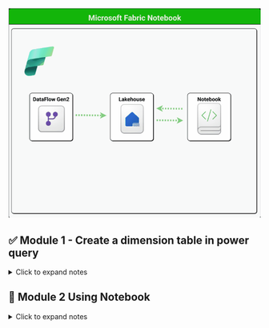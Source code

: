 
![Alt text](https://github.com/RenzieCoding/View_Portfolio/blob/main/Images/ms_f_notebook.gif?raw=true)

## ✅ Module 1 - Create a dimension table in power query

<details>
<summary>Click to expand notes</summary>
  
### ✨Created a dim_date table in my dataflow before using notebook. 


This will be used in joining the fact_table for testing purposes in the notebook.
Overview

``` sql

  let

  Source = fact_table,

  MinDate = List.Min(Source[lpepPickup]),

  MaxDate = List.Max(Source[lpepPickup]),

  DateList = List.Dates(MinDate, Duration.Days(MaxDate - MinDate) + 1, #duration(1,0,0,0)),

  DateTable = Table.FromList(DateList, Splitter.SplitByNothing(), {"Date"} ),

  #"Changed column type" = Table.TransformColumnTypes(DateTable, {{"Date", type date}}),

  #"Inserted year" = Table.AddColumn(#"Changed column type", "Year", each Date.Year([Date]), type nullable number),

  #"Inserted month" = Table.AddColumn(#"Inserted year", "Month", each Date.Month([Date]), type nullable number),

  #"Inserted quarter" = Table.AddColumn(#"Inserted month", "Quarter", each Date.QuarterOfYear([Date]), type nullable number),

  #"Added custom" = Table.AddColumn(#"Inserted quarter", "MonthYearOrder", each [Year]* 100 + [Month]),

  #"Inserted day" = Table.AddColumn(#"Added custom", "Day", each Date.Day([Date]), type nullable number),

  #"Inserted day of week" = Table.AddColumn(#"Inserted day", "Day of week", each Date.DayOfWeek([Date]), type nullable number)

in

  #"Inserted day of week"
```
</details>

## 📁 Module 2 Using Notebook

<details>
<summary>Click to expand notes</summary>

### ✨ Checking dim_date table


```python

nyc_dim_date_df = spark.sql("""SELECT * FROM mylakehouse.dim_date""")

display(nyc_dim_date_df)
```
![Alt text](https://github.com/RenzieCoding/View_Portfolio/blob/main/Images/Microsoft%20Fabric/Microsoft%20Fabric%20End-to-End%20Date%20Factory%20(Pipeline%20and%20Dataflow)/asset_creating_pipeline.png?raw=true)

## Using python to future proof if ever there are table name changes


``` python
nyc_taxi_table = "mylakehouse.nyc_taxi_merged_with_discounts_source"

date_table ="mylakehouse.dim_date"

  

query = f"""

SELECT * FROM {nyc_taxi_table} AS nyc_taxi_fact

LEFT JOIN {date_table} dim_date ON dim_date.Date = nyc_taxi_fact.lpepPickup

LIMIT 1000"""

  

nyc_merged_df = spark.sql(query)

display(nyc_merged_df)
```

![Alt text](https://github.com/RenzieCoding/View_Portfolio/blob/main/Images/Microsoft%20Fabric/Microsoft%20Fabric%20End-to-End%20Date%20Factory%20(Pipeline%20and%20Dataflow)/asset_creating_pipeline.png?raw=true)

## Transforming the time columns into int

 ```python
 #transforming

#Define keywords to match

keywords = ["Year","Year2","Month","Quarter","Day","Week"]

  

#Find matching columns

target_cols =[c for c in nyc_merged_df.columns if any (k in c for k in keywords)]

  

#ReStart with original Dataframe

nyc_merged_df_cleaned = nyc_merged_df

  

#Cast all matching columns to int

for c in target_cols:

    nyc_merged_df_cleaned = nyc_merged_df_cleaned.withColumn(c, col(c).cast("int"))

  

display(nyc_merged_df_cleaned)
```

![Alt text](https://github.com/RenzieCoding/View_Portfolio/blob/main/Images/Microsoft%20Fabric/Microsoft%20Fabric%20End-to-End%20Date%20Factory%20(Pipeline%20and%20Dataflow)/asset_creating_pipeline.png?raw=true)

## # Cleaning Column Name because Delta Lake (used by Microsoft Fabric) does not allow by default

``` python

def sanitized_column_names(nyc_merged_df_cleaned):

    for col_name in nyc_merged_df_cleaned.columns:

        clean_name = col_name.replace(" ","_").replace("(","").replace(")")
```

## Function to save the DataFrame to mylakehouse

```python
def sanitize_column_names(df):

    for col_name in df.columns:

        clean_name = col_name.replace(" ", "_").replace("(", "").replace(")", "")

        df = df.withColumnRenamed(col_name, clean_name)

    return df

  

nyc_cleaned_sanitized = sanitize_column_names(nyc_merged_df_cleaned)

  

nyc_cleaned_sanitized.write.format("delta").mode("overwrite").saveAsTable("nyc_taxi_transformed")
```

## Checking if the joined and cleaned table is ready

```
df = spark.sql("SELECT * FROM mylakehouse.nyc_taxi_transformed LIMIT 1000")

display(df)
```

![Alt text](https://github.com/RenzieCoding/View_Portfolio/blob/main/Images/Microsoft%20Fabric/Microsoft%20Fabric%20End-to-End%20Date%20Factory%20(Pipeline%20and%20Dataflow)/asset_creating_pipeline.png?raw=true)
